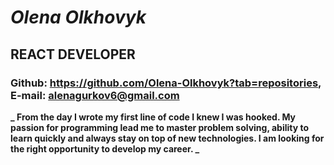 # _Olena Olkhovyk_

## REACT DEVELOPER

### Github: https://github.com/Olena-Olkhovyk?tab=repositories, E-mail: alenagurkov6@gmail.com

**_ From the day I wrote my first line of code I knew I was hooked. My passion for programming lead me to master problem solving, ability to learn quickly and always stay on top of new technologies. I am looking for the right opportunity to develop my career. _**
